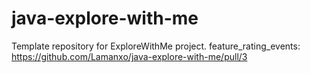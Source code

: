 # java-explore-with-me
Template repository for ExploreWithMe project.
feature_rating_events:
https://github.com/Lamanxo/java-explore-with-me/pull/3